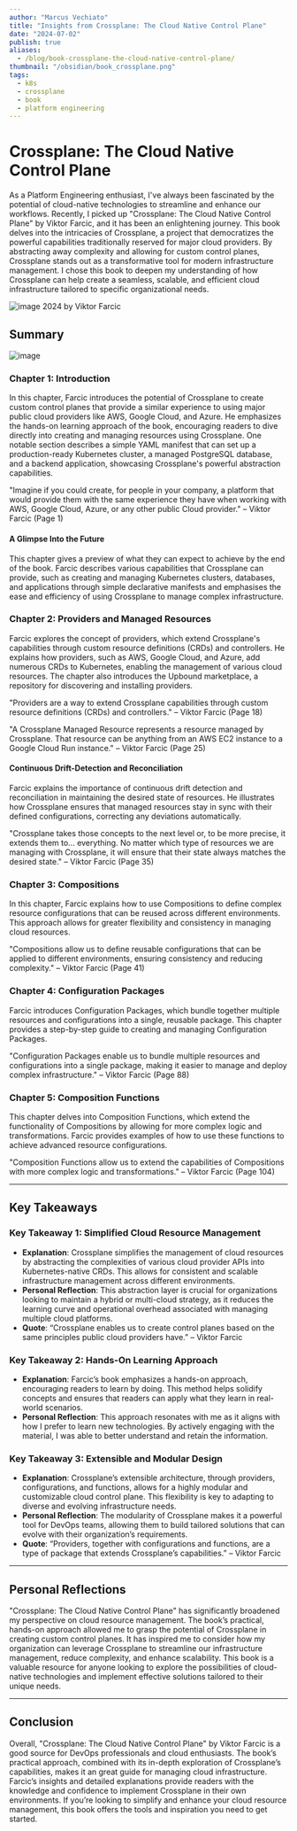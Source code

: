 ```yaml
---
author: "Marcus Vechiato"
title: "Insights from Crossplane: The Cloud Native Control Plane"
date: "2024-07-02"
publish: true
aliases: 
  - /blog/book-crossplane-the-cloud-native-control-plane/
thumbnail: "/obsidian/book_crossplane.png"
tags: 
  - k8s 
  - crossplane
  - book
  - platform engineering
--- 
```


# **Crossplane: The Cloud Native Control Plane**

As a Platform Engineering enthusiast, I've always been fascinated by the potential of cloud-native technologies to streamline and enhance our workflows. Recently, I picked up "Crossplane: The Cloud Native Control Plane" by Viktor Farcic, and it has been an enlightening journey. This book delves into the intricacies of Crossplane, a project that democratizes the powerful capabilities traditionally reserved for major cloud providers. By abstracting away complexity and allowing for custom control planes, Crossplane stands out as a transformative tool for modern infrastructure management. I chose this book to deepen my understanding of how Crossplane can help create a seamless, scalable, and efficient cloud infrastructure tailored to specific organizational needs.

![image](/obsidian/book_crossplane.png)
2024 by Viktor Farcic 

## Summary
![image](/obsidian/mindmap_crossplane.png)
### **Chapter 1: Introduction**

In this chapter, Farcic introduces the potential of Crossplane to create custom control planes that provide a similar experience to using major public cloud providers like AWS, Google Cloud, and Azure. He emphasizes the hands-on learning approach of the book, encouraging readers to dive directly into creating and managing resources using Crossplane. One notable section describes a simple YAML manifest that can set up a production-ready Kubernetes cluster, a managed PostgreSQL database, and a backend application, showcasing Crossplane's powerful abstraction capabilities.

"Imagine if you could create, for people in your company, a platform that would provide them with the same experience they have when working with AWS, Google Cloud, Azure, or any other public Cloud provider." – Viktor Farcic (Page 1)

#### A Glimpse Into the Future

This chapter gives a preview of what they can expect to achieve by the end of the book. Farcic describes various capabilities that Crossplane can provide, such as creating and managing Kubernetes clusters, databases, and applications through simple declarative manifests and emphasises the ease and efficiency of using Crossplane to manage complex infrastructure.

### **Chapter 2: Providers and Managed Resources**

Farcic explores the concept of providers, which extend Crossplane's capabilities through custom resource definitions (CRDs) and controllers. He explains how providers, such as AWS, Google Cloud, and Azure, add numerous CRDs to Kubernetes, enabling the management of various cloud resources. The chapter also introduces the Upbound marketplace, a repository for discovering and installing providers.

"Providers are a way to extend Crossplane capabilities through custom resource definitions (CRDs) and controllers." – Viktor Farcic (Page 18)

"A Crossplane Managed Resource represents a resource managed by Crossplane. That resource can be anything from an AWS EC2 instance to a Google Cloud Run instance." – Viktor Farcic (Page 25)

#### Continuous Drift-Detection and Reconciliation

Farcic explains the importance of continuous drift detection and reconciliation in maintaining the desired state of resources. He illustrates how Crossplane ensures that managed resources stay in sync with their defined configurations, correcting any deviations automatically.

"Crossplane takes those concepts to the next level or, to be more precise, it extends them to… everything. No matter which type of resources we are managing with Crossplane, it will ensure that their state always matches the desired state." – Viktor Farcic (Page 35)

### **Chapter 3: Compositions**

In this chapter, Farcic explains how to use Compositions to define complex resource configurations that can be reused across different environments. This approach allows for greater flexibility and consistency in managing cloud resources.

"Compositions allow us to define reusable configurations that can be applied to different environments, ensuring consistency and reducing complexity." – Viktor Farcic (Page 41)

### **Chapter 4: Configuration Packages**

Farcic introduces Configuration Packages, which bundle together multiple resources and configurations into a single, reusable package. This chapter provides a step-by-step guide to creating and managing Configuration Packages.

"Configuration Packages enable us to bundle multiple resources and configurations into a single package, making it easier to manage and deploy complex infrastructure." – Viktor Farcic (Page 88)

### **Chapter 5: Composition Functions**

This chapter delves into Composition Functions, which extend the functionality of Compositions by allowing for more complex logic and transformations. Farcic provides examples of how to use these functions to achieve advanced resource configurations.

"Composition Functions allow us to extend the capabilities of Compositions with more complex logic and transformations." – Viktor Farcic (Page 104)

---
## **Key Takeaways**

### **Key Takeaway 1: Simplified Cloud Resource Management**

- **Explanation**: Crossplane simplifies the management of cloud resources by abstracting the complexities of various cloud provider APIs into Kubernetes-native CRDs. This allows for consistent and scalable infrastructure management across different environments.
- **Personal Reflection**: This abstraction layer is crucial for organizations looking to maintain a hybrid or multi-cloud strategy, as it reduces the learning curve and operational overhead associated with managing multiple cloud platforms.
- **Quote**: “Crossplane enables us to create control planes based on the same principles public cloud providers have.” – Viktor Farcic

### **Key Takeaway 2: Hands-On Learning Approach**

- **Explanation**: Farcic’s book emphasizes a hands-on approach, encouraging readers to learn by doing. This method helps solidify concepts and ensures that readers can apply what they learn in real-world scenarios.
- **Personal Reflection**: This approach resonates with me as it aligns with how I prefer to learn new technologies. By actively engaging with the material, I was able to better understand and retain the information.

### **Key Takeaway 3: Extensible and Modular Design**

- **Explanation**: Crossplane’s extensible architecture, through providers, configurations, and functions, allows for a highly modular and customizable cloud control plane. This flexibility is key to adapting to diverse and evolving infrastructure needs.
- **Personal Reflection**: The modularity of Crossplane makes it a powerful tool for DevOps teams, allowing them to build tailored solutions that can evolve with their organization’s requirements.
- **Quote**: “Providers, together with configurations and functions, are a type of package that extends Crossplane’s capabilities.” – Viktor Farcic

---
## **Personal Reflections**

"Crossplane: The Cloud Native Control Plane" has significantly broadened my perspective on cloud resource management. The book’s practical, hands-on approach allowed me to grasp the potential of Crossplane in creating custom control planes. It has inspired me to consider how my organization can leverage Crossplane to streamline our infrastructure management, reduce complexity, and enhance scalability. This book is a valuable resource for anyone looking to explore the possibilities of cloud-native technologies and implement effective solutions tailored to their unique needs.

---
## **Conclusion**

Overall, "Crossplane: The Cloud Native Control Plane" by Viktor Farcic is a good source for DevOps professionals and cloud enthusiasts. The book’s practical approach, combined with its in-depth exploration of Crossplane’s capabilities, makes it an great guide for managing cloud infrastructure. Farcic’s insights and detailed explanations provide readers with the knowledge and confidence to implement Crossplane in their own environments. If you’re looking to simplify and enhance your cloud resource management, this book offers the tools and inspiration you need to get started. 

